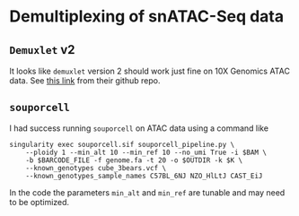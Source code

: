 # Demultiplexing of snATAC-Seq data

## `Demuxlet` v2

It looks like `demuxlet` version 2 should work just fine on 10X 
Genomics ATAC data. See 
[this link](https://github.com/statgen/popscle/blob/6798538c248f04fc2f62a43ecdf0d30a58296722/tutorials/README_atac.md) 
from their github repo.

## `souporcell`

I had success running `souporcell` on ATAC data using a command like
```
singularity exec souporcell.sif souporcell_pipeline.py \
    --ploidy 1 --min_alt 10 --min_ref 10 --no_umi True -i $BAM \
    -b $BARCODE_FILE -f genome.fa -t 20 -o $OUTDIR -k $K \
    --known_genotypes cube_3bears.vcf \
    --known_genotypes_sample_names C57BL_6NJ NZO_HlLtJ CAST_EiJ
```
In the code the parameters `min_alt` and `min_ref` are tunable and 
may need to be optimized.
